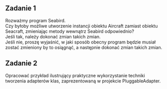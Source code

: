 ## Zadanie 1
Rozważmy program Seabird. <br />
Czy byłoby możliwe utworzenie instancji obiektu Aircraft zamiast obiektu Seacraft, zmieniając metody wewnątrz Seabird odpowiednio? <br />
Jeśli tak, należy dokonać zmian takich zmian. <br />
Jeśli nie, proszę wyjaśnić, w jaki sposób obecny program będzie musiał zostać zmieniony by to osiągnąć, a następnie dokonać zmian takich zmian.

## Zadanie 2
Opracować przykład ilustrujący praktyczne wykorzystanie techniki tworzenia adapterów klas, zaprezentowaną w projekcie PluggableAdapter.
